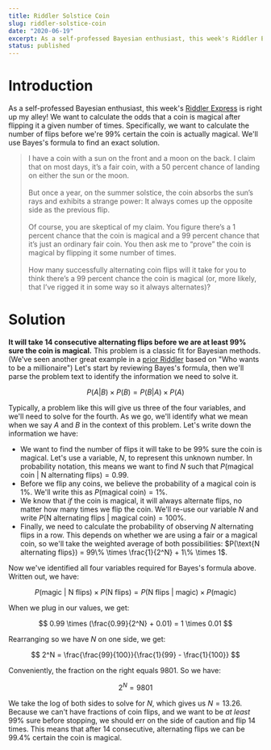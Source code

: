 ```yaml
---
title: Riddler Solstice Coin
slug: riddler-solstice-coin
date: "2020-06-19"
excerpt: As a self-professed Bayesian enthusiast, this week's Riddler Express is right up my alley! We want to calculate the odds that a coin is magical after flipping it a given number of times. Specifically, we want to calculate the number of flips before we're 99% certain the coin is actually magical. We'll use Bayes's formula to find an exact solution.
status: published
---
```


# Introduction

As a self-professed Bayesian enthusiast, this week's <a href="https://fivethirtyeight.com/features/can-you-flip-the-magic-coin/">Riddler Express</a> is right up my alley! We want to calculate the odds that a coin is magical after flipping it a given number of times. Specifically, we want to calculate the number of flips before we're 99% certain the coin is actually magical. We'll use Bayes's formula to find an exact solution.

<blockquote>
I have a coin with a sun on the front and a moon on the back. I claim that on most days, it’s a fair coin, with a 50 percent chance of landing on either the sun or the moon.
<br><br>
But once a year, on the summer solstice, the coin absorbs the sun’s rays and exhibits a strange power: It always comes up the opposite side as the previous flip.
<br><br>
Of course, you are skeptical of my claim. You figure there’s a 1 percent chance that the coin is magical and a 99 percent chance that it’s just an ordinary fair coin. You then ask me to “prove” the coin is magical by flipping it some number of times.
<br><br>
How many successfully alternating coin flips will it take for you to think there’s a 99 percent chance the coin is magical (or, more likely, that I’ve rigged it in some way so it always alternates)?
</blockquote>

# Solution

**It will take 14 consecutive alternating flips before we are at least 99% sure the coin is magical.** This problem is a classic fit for Bayesian methods. (We've seen another great example in a <a href="https://www.jtash.com/who-wants-to-bayes-a-millionaire">prior Riddler</a> based on "Who wants to be a millionaire") Let's start by reviewing Bayes's formula, then we'll parse the problem text to identify the information we need to solve it.

$$
P(A|B) \times P(B) = P(B|A) \times P(A)
$$

Typically, a problem like this will give us three of the four variables, and we'll need to solve for the fourth. As we go, we'll identify what we mean when we say $A$ and $B$ in the context of this problem. Let's write down the information we have:

- We want to find the number of flips it will take to be 99% sure the coin is magical. Let's use a variable, $N$, to represent this unknown number. In probability notation, this means we want to find $N$ such that $P(\text{magical coin | N alternating flips}) = 0.99$.
- Before we flip any coins, we believe the probability of a magical coin is 1%. We'll write this as $P(\text{magical coin}) = 1\%$.
- We know that _if_ the coin is magical, it will always alternate flips, no matter how many times we flip the coin. We'll re-use our variable $N$ and write $P(\text{N alternating flips | magical coin}) = 100\%$.
- Finally, we need to calculate the probability of observing $N$ alternating flips in a row. This depends on whether we are using a fair or a magical coin, so we'll take the weighted average of both possibilities: $P(\text{N alternating flips}) = 99\% \times \frac{1}{2^N} + 1\% \times 1$.

Now we've identified all four variables required for Bayes's formula above. Written out, we have:

$$
P(\text{magic | N flips}) \times P(\text{N flips}) = P(\text{N flips | magic}) \times P(\text{magic})
$$

When we plug in our values, we get:

$$
0.99 \times (\frac{0.99}{2^N} + 0.01) = 1 \times 0.01
$$

Rearranging so we have $N$ on one side, we get:

$$
2^N = \frac{\frac{99}{100}}{\frac{1}{99} - \frac{1}{100}}
$$

Conveniently, the fraction on the right equals $9801$. So we have:

$$
2^N = 9801
$$

We take the log of both sides to solve for $N$, which gives us $N=13.26$. Because we can't have fractions of coin flips, and we want to be _at least_ 99% sure before stopping, we should err on the side of caution and flip 14 times. This means that after 14 consecutive, alternating flips we can be 99.4% certain the coin is magical.
